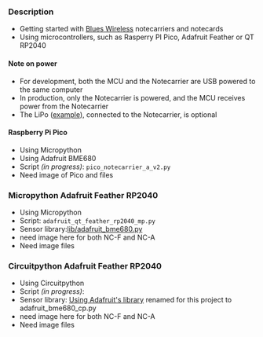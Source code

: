 ### Description
* Getting started with [Blues Wireless](https://blues.io) notecarriers and notecards
* Using microcontrollers, such as Rasperry PI Pico, Adafruit Feather or QT RP2040

#### Note on power
* For development, both the MCU and the Notecarrier are USB powered to the same computer
* In production, only the Notecarrier is powered, and the MCU receives power from the Notecarrier
* The LiPo ([example](https://www.adafruit.com/product/2011)), connected to the Notecarrier, is optional

#### Raspberry Pi Pico
* Using Micropython
* Using Adafruit BME680
* Script _(in progress)_: `pico_notecarrier_a_v2.py`
* Need image of Pico and files

### Micropython Adafruit Feather RP2040
* Using Micropython
* Script: `adafruit_qt_feather_rp2040_mp.py`
* Sensor library:[lib/adafruit_bme680.py](https://github.com/bsatrom/notecard-pico)
* need image here for both NC-F and NC-A
* Need image files

### Circuitpython Adafruit Feather RP2040
* Using Circuitpython
* Script _(in progress)_:
* Sensor library: [Using Adafruit's library](https://github.com/adafruit/Adafruit_CircuitPython_BME680/blob/main/adafruit_bme680.py) renamed for this project to adafruit_bme680_cp.py
* need image here for both NC-F and NC-A
* Need image files
